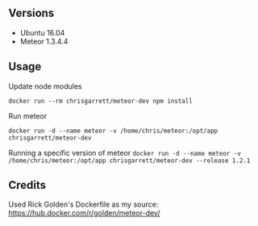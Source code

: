 ## Versions
- Ubuntu 16.04
- Meteor 1.3.4.4

## Usage

Update node modules

`docker run --rm chrisgarrett/meteor-dev npm install`

Run meteor

`docker run -d --name meteor -v /home/chris/meteor:/opt/app chrisgarrett/meteor-dev`

Running a specific version of meteor
`docker run -d --name meteor -v /home/chris/meteor:/opt/app chrisgarrett/meteor-dev --release 1.2.1`

## Credits

Used Rick Golden's Dockerfile as my source: https://hub.docker.com/r/golden/meteor-dev/

